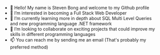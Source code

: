 - 👋 Hello! My name is Steven Bong and welcome to my Github profile
- 👀 I’m interested in becoming a Full Stack Web Developer 
- 🌱 I’m currently learning more in depth about SQL Multi Level Queries and new programming language .NET framework
- 💞️ I’m looking to collaborate on exciting projects that could improve my skills in different programming languages
- 📫 You can reach me by sending me an email (That's probably my preferred method)

<!---
stevenbong96/stevenbong96 is a ✨ special ✨ repository because its `README.md` (this file) appears on your GitHub profile.
You can click the Preview link to take a look at your changes.
--->
